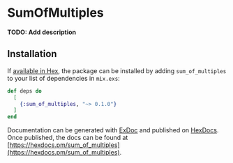 # SumOfMultiples

**TODO: Add description**

## Installation

If [available in Hex](https://hex.pm/docs/publish), the package can be installed
by adding `sum_of_multiples` to your list of dependencies in `mix.exs`:

```elixir
def deps do
  [
    {:sum_of_multiples, "~> 0.1.0"}
  ]
end
```

Documentation can be generated with [ExDoc](https://github.com/elixir-lang/ex_doc)
and published on [HexDocs](https://hexdocs.pm). Once published, the docs can
be found at [https://hexdocs.pm/sum_of_multiples](https://hexdocs.pm/sum_of_multiples).

